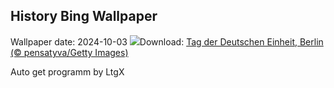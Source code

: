 ## History Bing Wallpaper
Wallpaper date: 2024-10-03
![](https://www.bing.com/th?id=OHR.BerlinWallBlueHands_DE-DE6022715375_UHD.jpg&w=1000)Download: [Tag der Deutschen Einheit, Berlin (© pensatyva/Getty Images)](https://www.bing.com/th?id=OHR.BerlinWallBlueHands_DE-DE6022715375_UHD.jpg)

Auto get programm by LtgX
